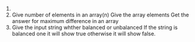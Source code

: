 1.
2. Give number of elements in an array(n)
   Give the array elements
   Get the answer for maximum difference in an array
3. Give the input string whther balanced or unbalanced
   If the string is balanced one it will show true otherwise it will show false.
